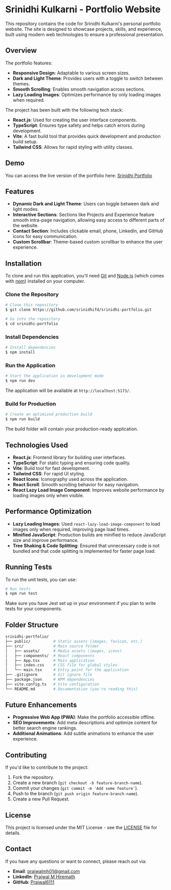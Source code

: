 # Srinidhi Kulkarni - Portfolio Website

This repository contains the code for Srinidhi Kulkarni's personal portfolio website. The site is designed to showcase projects, skills, and experience, built using modern web technologies to ensure a professional presentation.

## Overview

The portfolio features:
- **Responsive Design**: Adaptable to various screen sizes.
- **Dark and Light Theme**: Provides users with a toggle to switch between themes.
- **Smooth Scrolling**: Enables smooth navigation across sections.
- **Lazy Loading Images**: Optimizes performance by only loading images when required.

The project has been built with the following tech stack:
- **React.js**: Used for creating the user interface components.
- **TypeScript**: Ensures type safety and helps catch errors during development.
- **Vite**: A fast build tool that provides quick development and production build setup.
- **Tailwind CSS**: Allows for rapid styling with utility classes.

## Demo

You can access the live version of the portfolio here: [Srinidhi Portfolio](https://srinidhi-kulkarni.vercel.app/)

## Features

- **Dynamic Dark and Light Theme**: Users can toggle between dark and light modes.
- **Interactive Sections**: Sections like Projects and Experience feature smooth intra-page navigation, allowing easy access to different parts of the website.
- **Contact Section**: Includes clickable email, phone, LinkedIn, and GitHub icons for easy communication.
- **Custom Scrollbar**: Theme-based custom scrollbar to enhance the user experience.

## Installation

To clone and run this application, you'll need [Git](https://git-scm.com) and [Node.js](https://nodejs.org) (which comes with [npm](http://npmjs.com)) installed on your computer.

### Clone the Repository

```sh
# Clone this repository
$ git clone https://github.com/srinidhifd/srinidhi-portfolio.git

# Go into the repository
$ cd srinidhi-portfolio
```

### Install Dependencies

```sh
# Install dependencies
$ npm install
```

### Run the Application

```sh
# Start the application in development mode
$ npm run dev
```

The application will be available at `http://localhost:5173/`.

### Build for Production

```sh
# Create an optimized production build
$ npm run build
```

The build folder will contain your production-ready application.

## Technologies Used

- **React.js**: Frontend library for building user interfaces.
- **TypeScript**: For static typing and ensuring code quality.
- **Vite**: Build tool for fast development.
- **Tailwind CSS**: For rapid UI styling.
- **React Icons**: Iconography used across the application.
- **React Scroll**: Smooth scrolling behavior for easy navigation.
- **React Lazy Load Image Component**: Improves website performance by loading images only when visible.

## Performance Optimization

- **Lazy Loading Images**: Used `react-lazy-load-image-component` to load images only when required, improving page load times.
- **Minified JavaScript**: Production builds are minified to reduce JavaScript size and improve performance.
- **Tree Shaking & Code Splitting**: Ensured that unnecessary code is not bundled and that code splitting is implemented for faster page load.

## Running Tests

To run the unit tests, you can use:

```sh
# Run tests
$ npm run test
```

Make sure you have Jest set up in your environment if you plan to write tests for your components.

## Folder Structure

```bash
srinidhi-portfolio/
├── public/          # Static assets (images, favicon, etc.)
├── src/             # Main source folder
│   ├── assets/      # Media assets (images, icons)
│   ├── components/  # React components
│   ├── App.tsx      # Main application
│   ├── index.css    # CSS file for global styles
│   └── main.tsx     # Entry point for the application
├── .gitignore       # Git ignore file
├── package.json     # NPM dependencies
├── vite.config.ts   # Vite configuration
└── README.md        # Documentation (you're reading this)
```

## Future Enhancements

- **Progressive Web App (PWA)**: Make the portfolio accessible offline.
- **SEO Improvements**: Add meta descriptions and optimize content for better search engine rankings.
- **Additional Animations**: Add subtle animations to enhance the user experience.

## Contributing

If you'd like to contribute to the project:
1. Fork the repository.
2. Create a new branch (`git checkout -b feature-branch-name`).
3. Commit your changes (`git commit -m 'Add some feature'`).
4. Push to the branch (`git push origin feature-branch-name`).
5. Create a new Pull Request.

## License

This project is licensed under the MIT License - see the [LICENSE](LICENSE) file for details.

## Contact

If you have any questions or want to connect, please reach out via:
- **Email**: [prajwalmh01@gmail.com](mailto:prajwalmh01@gmail.com)
- **LinkedIn**: [Prajwal M Hiremath](https://www.linkedin.com/in/prajwal-m-hiremath)
- **GitHub**: [Prajwal6111](https://github.com/Prajwal6111)
